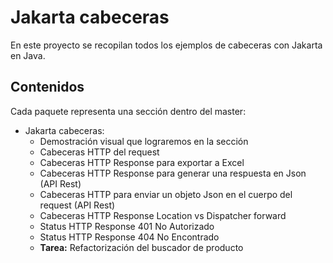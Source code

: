 # Jakarta cabeceras

En este proyecto se recopilan todos los ejemplos de cabeceras con Jakarta en Java.

## Contenidos

Cada paquete representa una sección dentro del master:

- Jakarta cabeceras:
  - Demostración visual que lograremos en la sección
  - Cabeceras HTTP del request
  - Cabeceras HTTP Response para exportar a Excel
  - Cabeceras HTTP Response para generar una respuesta en Json (API Rest)
  - Cabeceras HTTP para enviar un objeto Json en el cuerpo del request (API Rest)
  - Cabeceras HTTP Response Location vs Dispatcher forward
  - Status HTTP Response 401 No Autorizado
  - Status HTTP Response 404 No Encontrado
  - **Tarea:** Refactorización del buscador de producto
